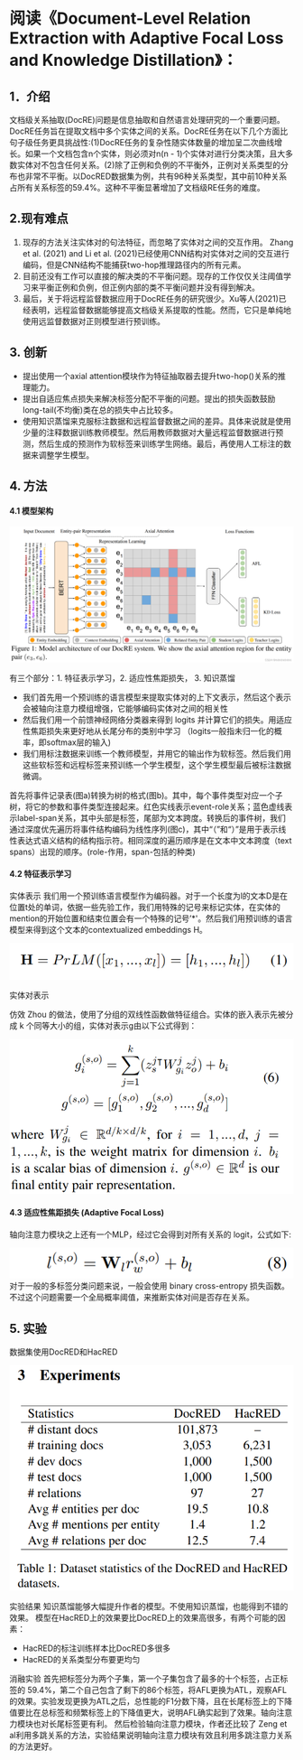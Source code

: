 # 阅读《Document-Level Relation Extraction with Adaptive Focal Loss and Knowledge Distillation》：

## 1．介绍
文档级关系抽取(DocRE)问题是信息抽取和自然语言处理研究的一个重要问题。DocRE任务旨在提取文档中多个实体之间的关系。DocRE任务在以下几个方面比句子级任务更具挑战性:(1)DocRE任务的复杂性随实体数量的增加呈二次曲线增长。如果一个文档包含n个实体，则必须对n(n - 1)个实体对进行分类决策，且大多数实体对不包含任何关系。(2)除了正例和负例的不平衡外，正例对关系类型的分布也非常不平衡。以DocRED数据集为例，共有96种关系类型，其中前10种关系占所有关系标签的59.4%。这种不平衡显著增加了文档级RE任务的难度。

## 2.现有难点
1. 现存的方法关注实体对的句法特征，而忽略了实体对之间的交互作用。 Zhang et al. (2021) and Li et al. (2021)已经使用CNN结构对实体对之间的交互进行编码，但是CNN结构不能捕获two-hop推理路径内的所有元素。
2. 目前还没有工作可以直接的解决类的不平衡问题。现存的工作仅仅关注阈值学习来平衡正例和负例，但正例内部的类不平衡问题并没有得到解决。 
3. 最后，关于将远程监督数据应用于DocRE任务的研究很少。Xu等人(2021)已经表明，远程监督数据能够提高文档级关系提取的性能。然而，它只是单纯地使用远监督数据对正则模型进行预训练。

## 3. 创新
* 提出使用一个axial attention模块作为特征抽取器去提升two-hop()关系的推理能力。
* 提出自适应焦点损失来解决标签分配不平衡的问题。提出的损失函数鼓励long-tail(不均衡)类在总的损失中占比较多。
* 使用知识蒸馏来克服标注数据和远程监督数据之间的差异。具体来说就是使用少量的注释数据训练教师模型。然后用教师数据对大量远程监督数据进行预测，然后生成的预测作为软标签来训练学生网络。最后，再使用人工标注的数据来调整学生模型。



## 4. 方法

#### 4.1 模型架构

![模型在时空复杂度上的比较](https://raw.githubusercontent.com/Gun-God/PublicRes/main/img/damo1.png)

有三个部分：1. 特征表示学习，2. 适应性焦距损失， 3. 知识蒸馏

* 我们首先用一个预训练的语言模型来提取实体对的上下文表示，然后这个表示会被轴向注意力模组增强，它能够编码实体对之间的相关性
* 然后我们用一个前馈神经网络分类器来得到 logits 并计算它们的损失。用适应性焦距损失来更好地从长尾分布的类别中学习
  （logits一般指未归一化的概率，即softmax层的输入)
* 我们用标注数据来训练一个教师模型，并用它的输出作为软标签。然后我们用这些软标签和远程标签来预训练一个学生模型，这个学生模型最后被标注数据微调。

首先将事件记录表(图a)转换为树的格式(图b)。其中，每个事件类型对应一个子树，将它的参数和事件类型连接起来。红色实线表示event-role关系；蓝色虚线表示label-span关系，其中头部是标签，尾部为文本跨度。转换后的事件树，我们通过深度优先遍历将事件结构编码为线性序列(图c)，其中“（”和“）”是用于表示线性表达式语义结构的结构指示符。相同深度的遍历顺序是在文本中文本跨度（text spans）出现的顺序。(role-作用，span-包括的种类)

#### 4.2 特征表示学习
实体表示
我们用一个预训练语言模型作为编码器。对于一个长度为l的文本D是在位置t处的单词，依据一些先验工作，我们用特殊的记号来标记实体，在实体的mention的开始位置和结束位置会有一个特殊的记号’*'。然后我们用预训练的语言模型来得到这个文本的contextualized embeddings H。

![模型在时空复杂度上的比较](https://raw.githubusercontent.com/Gun-God/PublicRes/main/img/damo2.png)


实体对表示

仿效 Zhou 的做法，使用了分组的双线性函数做特征组合。实体的嵌入表示先被分成 k 个同等大小的组，实体对表示g由以下公式得到：

![模型在时空复杂度上的比较](https://raw.githubusercontent.com/Gun-God/PublicRes/main/img/damo3.png)

#### 4.3 适应性焦距损失 (Adaptive Focal Loss)
轴向注意力模块之上还有一个MLP，经过它会得到对所有关系的 logit，公式如下:

![模型在时空复杂度上的比较](https://raw.githubusercontent.com/Gun-God/PublicRes/main/img/damo4.png)
对于一般的多标签分类问题来说，一般会使用 binary cross-entropy 损失函数。不过这个问题需要一个全局概率阈值，来推断实体对间是否存在关系。

## 5. 实验

数据集使用DocRED和HacRED

![模型在时空复杂度上的比较](https://raw.githubusercontent.com/Gun-God/PublicRes/main/img/damo5.png)

实验结果
知识蒸馏能够大幅提升作者的模型。不使用知识蒸馏，也能得到不错的效果。
模型在HacRED上的效果要比DocRED上的效果高很多，有两个可能的因素：
* HacRED的标注训练样本比DocRED多很多
* HacRED的关系类型分布要更均匀


消融实验
首先把标签分为两个子集，第一个子集包含了最多的十个标签，占正标签的 59.4%，第二个自己包含了剩下的86个标签，将AFL更换为ATL，观察AFL的效果。实验发现更换为ATL之后，总性能的F1分数下降，且在长尾标签上的下降值要比在总标签和频繁标签上的下降值更大，说明AFL确实起到了效果。轴向注意力模块也对长尾标签更有利。
然后检验轴向注意力模块，作者还比较了 Zeng et al利用多跳关系的方法，实验结果说明轴向注意力模块有效且利用多跳注意力关系的方法更好。

